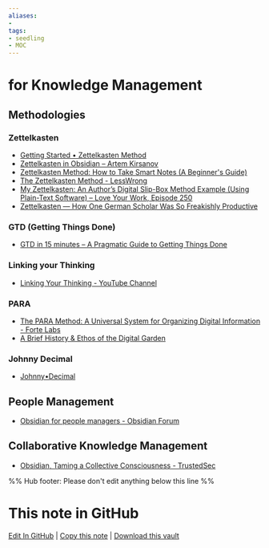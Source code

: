 ```yaml
---
aliases: 
- 
tags:
- seedling
- MOC
---
```


# for Knowledge Management

## Methodologies

### Zettelkasten
- [Getting Started • Zettelkasten Method](https://zettelkasten.de/posts/overview/)
- [Zettelkasten in Obsidian – Artem Kirsanov](https://www.youtube.com/watch?v=E6ySG7xYgjY)
- [Zettelkasten Method: How to Take Smart Notes (A Beginner's Guide)](https://leananki.com/zettelkasten-method-smart-notes/)
- [The Zettelkasten Method - LessWrong](https://www.lesswrong.com/posts/NfdHG6oHBJ8Qxc26s/the-zettelkasten-method-1)
- [My Zettelkasten: An Author’s Digital Slip-Box Method Example (Using Plain-Text Software) – Love Your Work, Episode 250](https://kadavy.net/blog/posts/zettelkasten-method-slip-box-digital-example/)
- [Zettelkasten — How One German Scholar Was So Freakishly Productive](https://writingcooperative.com/zettelkasten-how-one-german-scholar-was-so-freakishly-productive-997e4e0ca125)

### GTD (Getting Things Done)
- [GTD in 15 minutes – A Pragmatic Guide to Getting Things Done](https://hamberg.no/gtd)

### Linking your Thinking
- [Linking Your Thinking - YouTube Channel](https://www.youtube.com/channel/UC85D7ERwhke7wVqskV_DZUA)

### PARA
- [The PARA Method: A Universal System for Organizing Digital Information - Forte Labs](https://fortelabs.co/blog/para/)
- [A Brief History & Ethos of the Digital Garden](https://maggieappleton.com/garden-history)

### Johnny Decimal
- [Johnny•Decimal](https://johnnydecimal.com/)

## People Management
- [Obsidian for people managers - Obsidian Forum](https://forum.obsidian.md/t/obsidian-for-people-managers/25495)

## Collaborative Knowledge Management
- [Obsidian, Taming a Collective Consciousness - TrustedSec](https://www.trustedsec.com/blog/obsidian-taming-a-collective-consciousness/)

%% Hub footer: Please don't edit anything below this line %%

# This note in GitHub

<span class="git-footer">[Edit In GitHub](https://github.dev/obsidian-community/obsidian-hub/blob/main/04%20-%20Guides%2C%20Workflows%2C%20%26%20Courses/for%20Knowledge%20Management.md "git-hub-edit-note") | [Copy this note](https://raw.githubusercontent.com/obsidian-community/obsidian-hub/main/04%20-%20Guides%2C%20Workflows%2C%20%26%20Courses/for%20Knowledge%20Management.md "git-hub-copy-note") | [Download this vault](https://github.com/obsidian-community/obsidian-hub/archive/refs/heads/main.zip "git-hub-download-vault") </span>
